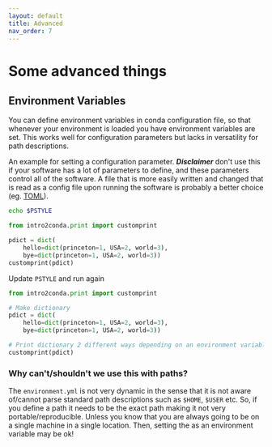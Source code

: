 ```yaml
---
layout: default
title: Advanced
nav_order: 7
---
```


# Some advanced things

## Environment Variables

You can define environment variables in conda configuration file, so that
whenever your environment is loaded you have environment variables are set. This
works well for configuration parameters but lacks in versatility for path
descriptions.

An example for setting a configuration parameter. ***Disclaimer*** don't use
this if your software has a lot of parameters to define, and these parameters
control all of the software. A file that is more easily written and changed that
is read as a config file upon running the software is probably a better choice
(eg. [TOML](https://toml.io/en/)).

```bash
echo $PSTYLE
```

```python
from intro2conda.print import customprint

pdict = dict(
    hello=dict(princeton=1, USA=2, world=3), 
    bye=dict(princeton=1, USA=2, world=3))
customprint(pdict)
```

Update `PSTYLE` and run again

```python
from intro2conda.print import customprint

# Make dictionary
pdict = dict(
    hello=dict(princeton=1, USA=2, world=3), 
    bye=dict(princeton=1, USA=2, world=3))

# Print dictionary 2 different ways depending on an environment variable
customprint(pdict)
```

### Why can't/shouldn't we use this with paths?

The `environment.yml` is not very dynamic in the sense that it is not aware of/cannot parse standard path descriptions such as `$HOME`, `$USER` etc. So, if you define a path it needs to be the exact path making it not very portable/reproducible. Unless you know that you are always going to be on a single machine in a single location. Then, setting the as an environment variable may be ok!




